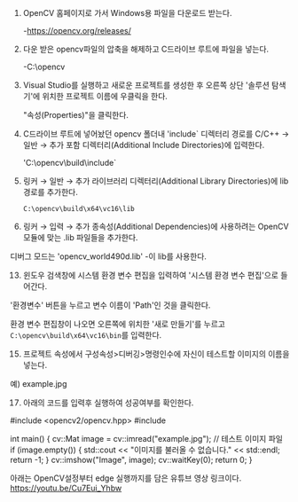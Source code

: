 1. OpenCV 홈페이지로 가서 Windows용 파일을 다운로드 받는다.

   -https://opencv.org/releases/


3. 다운 받은 opencv파일의 압축을 해제하고 C드라이브 루트에 파일을 넣는다.

    -C:\opencv


5. Visual Studio를 실행하고 새로운 프로젝트를 생성한 후 오른쪽 상단 '솔루션 탐색기'에 위치한 프로젝트 이름에 우클릭을 한다.

    "속성(Properties)"을 클릭한다.


7. C드라이브 루트에 넣어놨던 opencv 폴더내  'include` 디렉터리 경로를 C/C++ → 일반 → 추가 포함 디렉터리(Additional Include Directories)에 입력한다.

    'C:\opencv\build\include`


9. 링커 → 일반 → 추가 라이브러리 디렉터리(Additional Library Directories)에 lib 경로를 추가한다.

   `C:\opencv\build\x64\vc16\lib`


11. 링커 → 입력 → 추가 종속성(Additional Dependencies)에 사용하려는 OpenCV 모듈에 맞는 .lib 파일들을 추가한다.
    
   디버그 모드는 'opencv_world490d.lib' -이 lib를 사용한다.


13. 윈도우 검색창에 시스템 환경 변수 편집을 입력하여 '시스템 환경 변수 편집'으로 들어간다.

   '환경변수' 버튼을 누르고 변수 이름이 'Path'인 것을 클릭한다.
   
   환경 변수 편집창이 나오면 오른쪽에 위치한 '새로 만들기'를 누르고 `C:\opencv\build\x64\vc16\bin`를 입력한다.


15. 프로젝트 속성에서 구성속성>디버깅>명령인수에 자신이 테스트할 이미지의 이름을 넣는다.

   예) example.jpg
   

17. 아래의 코드를 입력후 실행하여 성공여부를 확인한다.


#include <opencv2/opencv.hpp>
#include <iostream>

int main() {
    cv::Mat image = cv::imread("example.jpg"); // 테스트 이미지 파일
    if (image.empty()) {
        std::cout << "이미지를 불러올 수 없습니다." << std::endl;
        return -1;
    }
    cv::imshow("Image", image);
    cv::waitKey(0);
    return 0;
}


아래는 OpenCV설정부터 edge 실행까지를 담은 유튜브 영상 링크이다.
https://youtu.be/Cu7Eui_Yhbw
